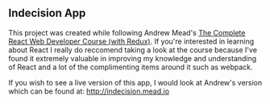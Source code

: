 ## Indecision App
This project was created while following Andrew Mead's [The Complete React Web Developer Course (with Redux)](https://www.udemy.com/react-2nd-edition/). If you're interested in learning about React I really do reccomend taking a look at the course because I've found it extremely valuable in improving my knowledge and understanding of React and a lot of the complimenting items around it such as webpack.

If you wish to see a live version of this app, I would look at Andrew's version which can be found at: http://indecision.mead.io